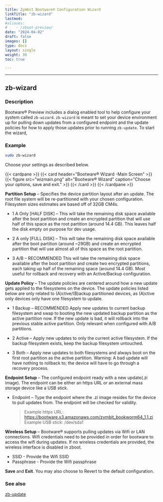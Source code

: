 ```yaml
---
title: Zymbit Bootware® Configuration Wizard
linkTitle: "zb-wizard"
lastmod:
#aliases:
#    - /zboot-preview/
date: "2024-04-02"
draft: false
images: []
type: docs
layout: single
weight: 30
toc: true

---
```


-----

## zb-wizard

### Description

Bootware® Preview includes a dialog enabled tool to help configure your system called `zb-wizard`. `zb-wizard` is meant to set your device environment up for pulling down updates from a configured endpoint and the update policies for how to apply those updates prior to running `zb-update`.  To start the wizard,

### Example

```bash
sudo zb-wizard
```

Choose your settings as described below.

{{< cardpane >}}
{{< card header="Bootware® Wizard -Main Screen" >}}
{{< figure
    src="wizmain.png"
    alt="Bootware® Wizard"
    caption="Choose your options, save and exit."
    >}}
{{< /card >}}
{{< /cardpane >}}

**Partition Setup** – Specifies the device partition layout after an update. The root file system will be re-partitioned with your chosen configuration. Filesystem sizes estimates are based off of 32GB CM4s.

*	1  A Only [HALF DISK] – This will take the remaining disk space available after the boot partition and create an encrypted partition that will use half of this space as the root partition (around 14.4 GB). This leaves half the disk empty on purpose for dev usage.

*	2  A only [FULL DISK] – This will take the remaining disk space available after the boot partition (around ~29GB) and create an encrypted partition that will use almost all of this space as the root partition.

*	3  A/B – RECOMMENDED This will take the remaining disk space available after the boot partition and create two encrypted partitions, each taking up half of the remaining space (around 14.4 GB). Most useful for rollback and recovery with an Active/Backup configuration.

**Update Policy** – The update policies are centered around how a new update gets applied to the filesystems on the device. The update policies listed below are only related to (A)ctive/(B)ackup partitioned devices, as (A)ctive only devices only have one filesystem to update.

*	1  Backup – RECOMMENDED Apply new updates to current backup filesystem and swap to booting the new updated backup partition as the active partition now. If the new update is bad, it will rollback into the previous stable active partition. Only relevant when configured with A/B partitions.

*	2  Active – Apply new updates to only the current active filesystem. If the backup filesystem exists, keep the backup filesystem untouched.

*	3  Both – Apply new updates to both filesystems and always boot on the first root partition as the active partition. Warning: A bad update will have nothing to rollback to; the device will have to go through a recovery process.

**Endpoint Setup** – The configured endpoint ready with a new update(.zi image). The endpoint can be either an https URL or an external mass storage device like a USB stick.

*	Endpoint – Type the endpoint where the .zi image resides for the device to pull updates from. The endpoint will be checked for validity.

    > Example https URL: https://bootware.s3.amazonaws.com/zymbit_bookworm64_1.1.zi
    > Example USB stick: /dev/sda1

**Wireless Setup** – Bootware® supports pulling updates via Wifi or LAN connections. Wifi credentials need to be provided in order for bootware to access the wifi during updates. If no wireless credentials are provided, the wireless interface is disabled in zboot.

*   SSID - Provide the Wifi SSID
*   Passphrase - Provide the Wifi passphrase

**Save** and **Exit**. You may also choose to Revert to the default configuration.


### See also

[zb-update](../zbupdate)


